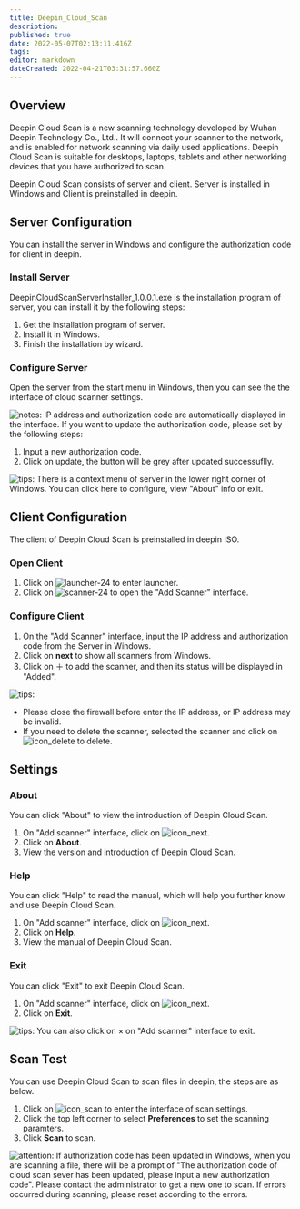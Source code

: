 ```yaml
---
title: Deepin_Cloud_Scan
description: 
published: true
date: 2022-05-07T02:13:11.416Z
tags: 
editor: markdown
dateCreated: 2022-04-21T03:31:57.660Z
---
```


## Overview

Deepin Cloud Scan is a new scanning technology developed by Wuhan Deepin Technology Co., Ltd.. It will connect your scanner to the network, and is enabled for network scanning via daily used applications. Deepin Cloud Scan is suitable for desktops, laptops, tablets and other networking devices that you have authorized to scan.

Deepin Cloud Scan consists of server and client. Server is installed in Windows and Client is preinstalled in deepin.

## Server Configuration

You can install the server in Windows and configure the authorization code for client in deepin.

### Install Server

DeepinCloudScanServerInstaller_1.0.0.1.exe is the installation program of server, you can install it by the following steps:

1. Get the installation program of server.
2. Install it in Windows.
3. Finish the installation by wizard.

### Configure Server

Open the server from the start menu in Windows, then you can see the the interface of cloud scanner settings.

![notes](/images/2/2b/Notes_en.png): IP address and authorization code are automatically displayed in the interface. If you want to update the authorization code, please set by the following steps:

1. Input a new authorization code.
2. Click on update, the button will be grey after updated successuflly.

![tips](/images/a/a5/Tips_en.png): There is a context menu of server in the lower right corner of Windows. You can click here to configure, view "About" info or exit.

## Client Configuration

The client of Deepin Cloud Scan is preinstalled in deepin ISO. 

### Open Client

1. Click on ![launcher-24](/images/1/18/Launcher_icon.png) to enter launcher.
2. Click on ![scanner-24](/images/7/73/Scanner-24.png) to open the "Add Scanner" interface.

### Configure Client

1. On the "Add Scanner" interface, input the IP address and authorization code from the Server in Windows.
2. Click on **next** to show all scanners from Windows.
3. Click on ＋ to add the scanner, and then its status will be displayed in "Added".

![tips](/images/a/a5/Tips_en.png): 
- Please close the firewall before enter the IP address, or IP address may be invalid.
- If you need to delete the scanner, selected the scanner and click on ![icon_delete](icon/icon_delete.png) to delete.

## Settings

### About

You can click "About" to view the introduction of Deepin Cloud Scan.

1. On "Add scanner" interface, click on ![icon_next](/images/4/44/Icon_menu.png).
2. Click on **About**.
3. View the version and introduction of Deepin Cloud Scan.

### Help

You can click "Help" to read the manual, which will help you further know and use Deepin Cloud Scan.

1. On "Add scanner" interface, click on ![icon_next](/images/4/44/Icon_menu.png).
2. Click on **Help**.
3. View the manual of Deepin Cloud Scan.

### Exit

You can click "Exit" to exit Deepin Cloud Scan.

1. On "Add scanner" interface, click on ![icon_next](/images/4/44/Icon_menu.png).
2. Click on **Exit**.

![tips](/images/a/a5/Tips_en.png): You can also click on ×
on "Add scanner" interface to exit.

## Scan Test

You can use Deepin Cloud Scan to scan files in deepin, the steps are as below.

1. Click on ![icon_scan](icon/icon_scan.png) to enter the interface of scan settings.
2. Click the top left corner to select **Preferences** to set the scanning paramters.
3. Click **Scan** to scan.

![attention](/images/f/f5/Attention_en.png): If authorization code has been updated in Windows, when you are scanning a file, there will be a prompt of "The authorization code of cloud scan sever has been updated, please input a new authorization code". Please contact the administrator to get a new one to scan. If errors occurred during scanning, please reset according to the errors.